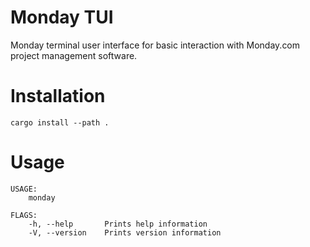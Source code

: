 # Monday TUI
Monday terminal user interface for basic interaction with Monday.com project management software.

# Installation
`cargo install --path .`

# Usage
```
USAGE:
    monday

FLAGS:
    -h, --help       Prints help information
    -V, --version    Prints version information
```
